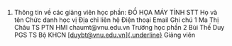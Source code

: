 1. Thông tin về các giảng viên học phần: ĐỒ HỌA MÁY TÍNH
STT Họ và tên Chức danh học vị Địa chỉ liên hệ Điện thoại Email Ghi chú 1 Ma Thị Châu TS PTN HMI chaumt\@vnu.edu.vn Trưởng học phần
2 Bùi Thế Duy PGS TS Bộ KHCN [[duybt\@vnu.edu.vn]{.underline}](mailto:duybt@vnu.edu.vn) Giảng viên
